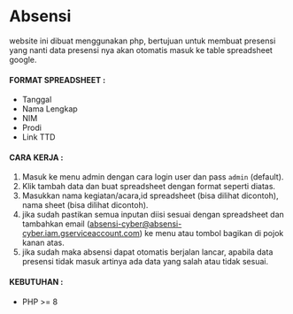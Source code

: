 # Absensi

website ini dibuat menggunakan php, bertujuan untuk membuat presensi yang nanti data presensi nya akan otomatis masuk ke table spreadsheet google.

#### FORMAT SPREADSHEET :

- Tanggal
- Nama Lengkap 
- NIM
- Prodi
- Link TTD 

#### CARA KERJA :

1. Masuk ke menu admin dengan cara login user dan pass `admin` (default).<br>
2. Klik tambah data dan buat spreadsheet dengan format seperti diatas.<br>
3. Masukkan nama kegiatan/acara,id spreadsheet (bisa dilihat dicontoh), nama sheet (bisa dilihat dicontoh).<br>
4. jika sudah pastikan semua inputan diisi sesuai dengan spreadsheet dan tambahkan email (absensi-cyber@absensi-cyber.iam.gserviceaccount.com) ke menu atau tombol bagikan di pojok kanan atas.<br>
5. jika sudah maka absensi dapat otomatis berjalan lancar, apabila data presensi tidak masuk artinya ada data yang salah atau tidak sesuai.<br>

#### KEBUTUHAN :
- PHP >= 8 

